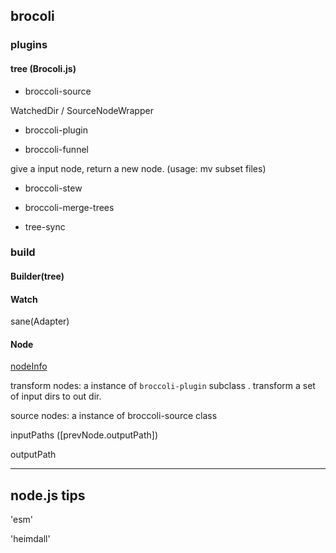 ## brocoli



### plugins

#### tree (Brocoli.js)

- broccoli-source

WatchedDir / SourceNodeWrapper

- broccoli-plugin

- broccoli-funnel

give a input node, return a new node. (usage: mv  subset files)

- broccoli-stew

- broccoli-merge-trees

- tree-sync

### build

#### Builder(tree)


#### Watch

sane(Adapter)


#### Node

[nodeInfo](https://github.com/broccolijs/broccoli/blob/master/docs/node-api.md#the-nodeinfo-object)

transform nodes: a instance of `broccoli-plugin` subclass . transform a set of input dirs to out dir.

source nodes:  a instance of broccoli-source class


inputPaths ([prevNode.outputPath])

outputPath

-----

## node.js tips


'esm'



'heimdall'